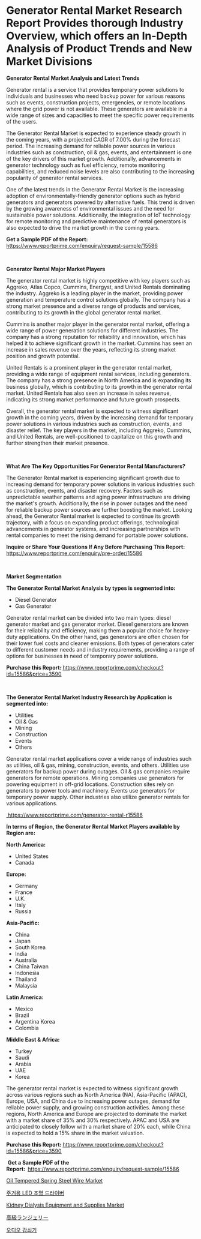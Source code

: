 <p><h1>Generator Rental Market Research Report Provides thorough Industry Overview, which offers an In-Depth Analysis of Product Trends and New Market Divisions</h1></p><p><strong>Generator Rental Market Analysis and Latest Trends</strong></p>
<p><p>Generator rental is a service that provides temporary power solutions to individuals and businesses who need backup power for various reasons such as events, construction projects, emergencies, or remote locations where the grid power is not available. These generators are available in a wide range of sizes and capacities to meet the specific power requirements of the users.</p><p>The Generator Rental Market is expected to experience steady growth in the coming years, with a projected CAGR of 7.00% during the forecast period. The increasing demand for reliable power sources in various industries such as construction, oil & gas, events, and entertainment is one of the key drivers of this market growth. Additionally, advancements in generator technology such as fuel efficiency, remote monitoring capabilities, and reduced noise levels are also contributing to the increasing popularity of generator rental services.</p><p>One of the latest trends in the Generator Rental Market is the increasing adoption of environmentally-friendly generator options such as hybrid generators and generators powered by alternative fuels. This trend is driven by the growing awareness of environmental issues and the need for sustainable power solutions. Additionally, the integration of IoT technology for remote monitoring and predictive maintenance of rental generators is also expected to drive the market growth in the coming years.</p></p>
<p><strong>Get a Sample PDF of the Report:&nbsp;</strong> <a href="https://www.reportprime.com/enquiry/request-sample/15586">https://www.reportprime.com/enquiry/request-sample/15586</a></p>
<p>&nbsp;</p>
<p><strong>Generator Rental Major Market Players</strong></p>
<p><p>The generator rental market is highly competitive with key players such as Aggreko, Atlas Copco, Cummins, Energyst, and United Rentals dominating the industry. Aggreko is a leading player in the market, providing power generation and temperature control solutions globally. The company has a strong market presence and a diverse range of products and services, contributing to its growth in the global generator rental market.</p><p>Cummins is another major player in the generator rental market, offering a wide range of power generation solutions for different industries. The company has a strong reputation for reliability and innovation, which has helped it to achieve significant growth in the market. Cummins has seen an increase in sales revenue over the years, reflecting its strong market position and growth potential.</p><p>United Rentals is a prominent player in the generator rental market, providing a wide range of equipment rental services, including generators. The company has a strong presence in North America and is expanding its business globally, which is contributing to its growth in the generator rental market. United Rentals has also seen an increase in sales revenue, indicating its strong market performance and future growth prospects.</p><p>Overall, the generator rental market is expected to witness significant growth in the coming years, driven by the increasing demand for temporary power solutions in various industries such as construction, events, and disaster relief. The key players in the market, including Aggreko, Cummins, and United Rentals, are well-positioned to capitalize on this growth and further strengthen their market presence.</p></p>
<p>&nbsp;</p>
<p><strong>What Are The Key Opportunities For Generator Rental Manufacturers?</strong></p>
<p><p>The Generator Rental market is experiencing significant growth due to increasing demand for temporary power solutions in various industries such as construction, events, and disaster recovery. Factors such as unpredictable weather patterns and aging power infrastructure are driving the market's growth. Additionally, the rise in power outages and the need for reliable backup power sources are further boosting the market. Looking ahead, the Generator Rental market is expected to continue its growth trajectory, with a focus on expanding product offerings, technological advancements in generator systems, and increasing partnerships with rental companies to meet the rising demand for portable power solutions.</p></p>
<p><strong>Inquire or Share Your Questions If Any Before Purchasing This Report:</strong> <a href="https://www.reportprime.com/enquiry/pre-order/15586">https://www.reportprime.com/enquiry/pre-order/15586</a></p>
<p>&nbsp;</p>
<p><strong>Market Segmentation</strong></p>
<p><strong>The Generator Rental Market Analysis by types is segmented into:</strong></p>
<p><ul><li>Diesel Generator</li><li>Gas Generator</li></ul></p>
<p><p>Generator rental market can be divided into two main types: diesel generator market and gas generator market. Diesel generators are known for their reliability and efficiency, making them a popular choice for heavy-duty applications. On the other hand, gas generators are often chosen for their lower fuel costs and cleaner emissions. Both types of generators cater to different customer needs and industry requirements, providing a range of options for businesses in need of temporary power solutions.</p></p>
<p><strong>Purchase this Report:&nbsp;</strong><a href="https://www.reportprime.com/checkout?id=15586&price=3590">https://www.reportprime.com/checkout?id=15586&price=3590</a></p>
<p>&nbsp;</p>
<p><strong>The Generator Rental Market Industry Research by Application is segmented into:</strong></p>
<p><ul><li>Utilities</li><li>Oil & Gas</li><li>Mining</li><li>Construction</li><li>Events</li><li>Others</li></ul></p>
<p><p>Generator rental market applications cover a wide range of industries such as utilities, oil & gas, mining, construction, events, and others. Utilities use generators for backup power during outages. Oil & gas companies require generators for remote operations. Mining companies use generators for powering equipment in off-grid locations. Construction sites rely on generators to power tools and machinery. Events use generators for temporary power supply. Other industries also utilize generator rentals for various applications.</p></p>
<p><a href="https://www.reportprime.com/generator-rental-r15586">&nbsp;https://www.reportprime.com/generator-rental-r15586</a></p>
<p><strong>In terms of Region, the Generator Rental Market Players available by Region are:</strong></p>
<p>
    <p> <strong> North America: </strong>
        <ul>
            <li>United States</li>
            <li>Canada</li>
        </ul>
        </p> 
    <p> <strong> Europe: </strong>
        <ul>
            <li>Germany</li>
            <li>France</li>
            <li>U.K.</li>
            <li>Italy</li>
            <li>Russia</li>
        </ul>
        </p> 
    <p> <strong> Asia-Pacific: </strong>
        <ul>
            <li>China</li>
            <li>Japan</li>
            <li>South Korea</li>
            <li>India</li>
            <li>Australia</li>
            <li>China Taiwan</li>
            <li>Indonesia</li>
            <li>Thailand</li>
            <li>Malaysia</li>
        </ul>
        </p> 
    <p> <strong> Latin America: </strong>
        <ul>
            <li>Mexico</li>
            <li>Brazil</li>
            <li>Argentina Korea</li>
            <li>Colombia</li>
        </ul>
        </p> 
    <p> <strong> Middle East & Africa: </strong>
        <ul>
            <li>Turkey</li>
            <li>Saudi</li>
            <li>Arabia</li>
            <li>UAE</li>
            <li>Korea</li>
        </ul>
    </p>
    </p>
<p><p>The generator rental market is expected to witness significant growth across various regions such as North America (NA), Asia-Pacific (APAC), Europe, USA, and China due to increasing power outages, demand for reliable power supply, and growing construction activities. Among these regions, North America and Europe are projected to dominate the market with a market share of 35% and 30% respectively. APAC and USA are anticipated to closely follow with a market share of 20% each, while China is expected to hold a 15% share in the market valuation.</p></p>
<p><strong>Purchase this Report: </strong><a href="https://www.reportprime.com/checkout?id=15586&price=3590">https://www.reportprime.com/checkout?id=15586&price=3590</a></p>
<p>&nbsp;<strong>Get a Sample PDF of the Report:&nbsp;&nbsp;</strong><a href="https://www.reportprime.com/enquiry/request-sample/15586">https://www.reportprime.com/enquiry/request-sample/15586</a></p>
<p><strong></strong></p>
<p><p><a href="https://github.com/jodemen/Market-Research-Report-List-3/blob/main/oil-tempered-spring-steel-wire-market.md">Oil Tempered Spring Steel Wire Market</a></p><p><a href="https://github.com/airdroplover110/Market-Research-Report-List-1/blob/main/2883247123132.md">주거용 LED 조명 드라이버</a></p><p><a href="https://medium.com/@clairedivash14/kidney-dialysis-equipment-and-supplies-market-size-growth-and-industry-analysis-by-market-3574998ddfbf">Kidney Dialysis Equipment and Supplies Market</a></p><p><a href="https://medium.com/@lilliandach1969/%E9%AB%98%E7%B4%9A%E3%83%A9%E3%83%B3%E3%82%B8%E3%82%A7%E3%83%AA%E3%83%BC%E3%83%9E%E3%83%BC%E3%82%B1%E3%83%83%E3%83%88%E3%81%AE%E6%96%B0%E8%88%88%E3%83%88%E3%83%AC%E3%83%B3%E3%83%89%E3%81%A8%E5%B0%86%E6%9D%A5%E3%81%AE%E5%B1%95%E6%9C%9B-2024%E5%B9%B4%E3%81%8B%E3%82%892031%E5%B9%B4%E3%81%BE%E3%81%A7%E3%81%AE%E6%9C%9F%E9%96%93-22ceb49012a7">高級ランジェリー</a></p><p><a href="https://github.com/AnthonyWratten/Market-Research-Report-List-1/blob/main/4028705123133.md">오디오 감쇠기</a></p></p>